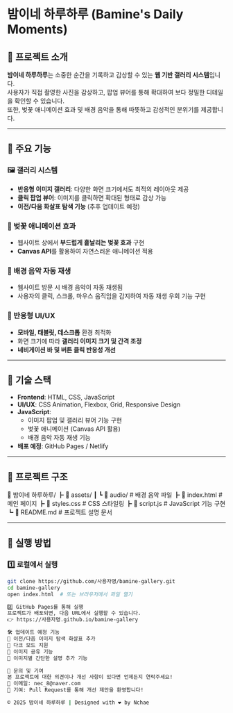 # 밤이네 하루하루 (Bamine's Daily Moments)

## 📌 프로젝트 소개
**밤이네 하루하루**는 소중한 순간을 기록하고 감상할 수 있는 **웹 기반 갤러리 시스템**입니다.  
사용자가 직접 촬영한 사진을 감상하고, 팝업 뷰어를 통해 확대하여 보다 정밀한 디테일을 확인할 수 있습니다.  
또한, 벚꽃 애니메이션 효과 및 배경 음악을 통해 따뜻하고 감성적인 분위기를 제공합니다.

---

## 📜 주요 기능
### 🖼️ 갤러리 시스템
- **반응형 이미지 갤러리**: 다양한 화면 크기에서도 최적의 레이아웃 제공
- **클릭 팝업 뷰어**: 이미지를 클릭하면 확대된 형태로 감상 가능
- **이전/다음 화살표 탐색 기능** (추후 업데이트 예정)

### 🌸 벚꽃 애니메이션 효과
- 웹사이트 상에서 **부드럽게 흩날리는 벚꽃 효과** 구현
- **Canvas API**를 활용하여 자연스러운 애니메이션 적용

### 🎵 배경 음악 자동 재생
- 웹사이트 방문 시 배경 음악이 자동 재생됨
- 사용자의 클릭, 스크롤, 마우스 움직임을 감지하여 자동 재생 우회 기능 구현

### 📱 반응형 UI/UX
- **모바일, 태블릿, 데스크톱** 환경 최적화
- 화면 크기에 따라 **갤러리 이미지 크기 및 간격 조정**
- **네비게이션 바 및 버튼 클릭 반응성 개선**

---

## 🔧 기술 스택
- **Frontend**: HTML, CSS, JavaScript  
- **UI/UX**: CSS Animation, Flexbox, Grid, Responsive Design  
- **JavaScript**:
  - 이미지 팝업 및 갤러리 뷰어 기능 구현
  - 벚꽃 애니메이션 (Canvas API 활용)
  - 배경 음악 자동 재생 기능
- **배포 예정**: GitHub Pages / Netlify  

---

## 📂 프로젝트 구조

📁 밤이네 하루하루/ 
┣ 📂 assets/ 
┃ 
┗ 📂 audio/ # 배경 음악 파일 
┣ 📜 index.html # 메인 페이지 
┣ 📜 styles.css # CSS 스타일링 
┣ 📜 script.js # JavaScript 기능 구현 
┗ 📜 README.md # 프로젝트 설명 문서


---

## 🚀 실행 방법
### 1️⃣ 로컬에서 실행
```bash
git clone https://github.com/사용자명/bamine-gallery.git
cd bamine-gallery
open index.html  # 또는 브라우저에서 파일 열기

2️⃣ GitHub Pages를 통해 실행
프로젝트가 배포되면, 다음 URL에서 실행할 수 있습니다.
👉 https://사용자명.github.io/bamine-gallery

🛠 업데이트 예정 기능
🔄 이전/다음 이미지 탐색 화살표 추가
🌙 다크 모드 지원
🔗 이미지 공유 기능
📝 이미지별 간단한 설명 추가 기능

📧 문의 및 기여
본 프로젝트에 대한 의견이나 개선 사항이 있다면 언제든지 연락주세요!
📩 이메일: nec_8@naver.com
📌 기여: Pull Request를 통해 개선 제안을 환영합니다!

© 2025 밤이네 하루하루 | Designed with ❤️ by Nchae
